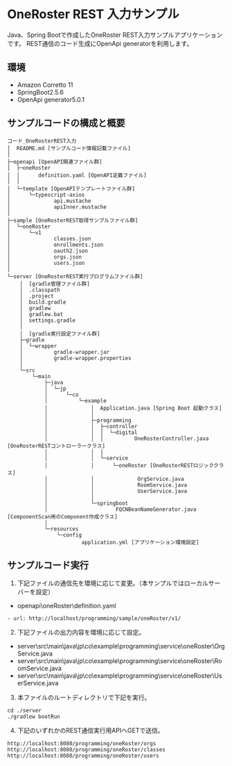 # OneRoster REST 入力サンプル

Java、Spring Bootで作成したOneRoster REST入力サンプルアプリケーションです。
REST通信のコード生成にOpenApi generatorを利用します。

## 環境

* Amazon Corretto 11
* SpringBoot2.5.6
* OpenApi generator5.0.1

## サンプルコードの構成と概要

```
コード_OneRosterREST入力
│  README.md [サンプルコード情報記載ファイル]
│
├─openapi [OpenAPI関連ファイル群]
│  ├─oneRoster
│  │      definition.yaml [OpenAPI定義ファイル]
│  │
│  └─template [OpenAPIテンプレートファイル群]
│      └─typescript-axios
│              api.mustache
│              apiInner.mustache
│
├─sample [OneRosterREST取得サンプルファイル群]
│  └─oneRoster
│      └─v1
│              classes.json
│              enrollments.json
│              oauth2.json
│              orgs.json
│              users.json
│
└─server [OneRosterREST実行プログラムファイル群]
    │  [gradle管理ファイル群]
    │  .classpath
    │  .project
    │  build.gradle
    │  gradlew
    │  gradlew.bat
    │  settings.gradle
    │
    │  [gradle実行設定ファイル群]
    ├─gradle
    │  └─wrapper
    │          gradle-wrapper.jar
    │          gradle-wrapper.properties
    │
    └─src
        └─main
            ├─java
            │  └─jp
            │      └─co
            │          └─example
            │              │  Application.java [Spring Boot 起動クラス]
            │              │
            │              ├─programming
            │              │  ├─controller
            │              │  │  └─digital
            │              │  │          OneRosterController.java [OneRosterRESTコントローラークラス]
            │              │  │
            │              │  └─service
            │              │      └─oneRoster [OneRosterRESTロジッククラス]
            │              │              OrgService.java
            │              │              RoomService.java
            │              │              UserService.java
            │              │
            │              └─springboot
            │                      FQCNBeanNameGenerator.java [ComponentScan用のComponent作成クラス]
            │
            └─resources
                └─config
                        application.yml [アプリケーション環境設定]
```

## サンプルコード実行

1. 下記ファイルの通信先を環境に応じて変更。（本サンプルではローカルサーバーを設定）
  * openapi\oneRoster\definition.yaml
```
- url: http://localhost/programming/sample/oneRoster/v1/
```
2. 下記ファイルの出力内容を環境に応じて設定。
  * server\src\main\java\jp\co\example\programming\service\oneRoster\OrgService.java
  * server\src\main\java\jp\co\example\programming\service\oneRoster\RoomService.java
  * server\src\main\java\jp\co\example\programming\service\oneRoster\UserService.java
3. 本ファイルのルートディレクトリで下記を実行。
```
cd ./server
./gradlew bootRun
```
4. 下記のいずれかのREST通信実行用APIへGETで送信。
```
http://localhost:8080/programming/oneRoster/orgs
http://localhost:8080/programming/oneRoster/classes
http://localhost:8080/programming/oneRoster/users
```
